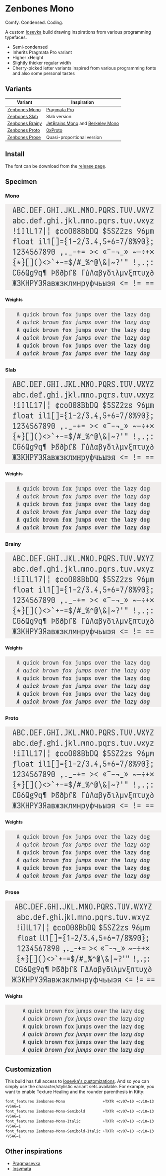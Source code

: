 # Zenbones Mono

Comfy. Condensed. Coding.

A custom [Iosevka](https://github.com/be5invis/Iosevka) build drawing
inspirations from various programming typefaces.

- Semi-condensed
- Inherits Pragmata Pro variant
- Higher xHeight
- Slightly thicker regular width
- Cherry-picked letter variants inspired from various programming fonts and also
  some personal tastes

## Variants

| Variant                    | Inspiration                                                                                                                     |
| -------------------------- | ------------------------------------------------------------------------------------------------------------------------------- |
| [Zenbones Mono](#mono)     | [Pragmata Pro](https://fsd.it/shop/fonts/pragmatapro/)                                                                          |
| [Zenbones Slab](#slab)     | Slab version                                                                                                                    |
| [Zenbones Brainy](#brainy) | [JetBrains Mono](https://www.jetbrains.com/lp/mono/) and [Berkeley Mono](https://berkeleygraphics.com/typefaces/berkeley-mono/) |
| [Zenbones Proto](#proto)   | [0xProto](https://github.com/0xType/0xProto)                                                                                    |
| [Zenbones Prose](#prose)   | Quasi-proportional version                                                                                                      |

## Install

The font can be download from the
[release page](https://github.com/zenbones-theme/zenbones-mono/releases).

## Specimen

### Mono

![Zenbones Mono specimen](./images/Zenbones-Mono-specimen.png)

#### Weights

![Zenbones Mono weights](./images/Zenbones-Mono-weights.png)

### Slab

![Zenbones Slab specimen](./images/Zenbones-Slab-specimen.png)

#### Weights

![Zenbones Slab weights](./images/Zenbones-Slab-weights.png)

### Brainy

![Zenbones Brainy specimen](./images/Zenbones-Brainy-specimen.png)

#### Weights

![Zenbones Brainy weights](./images/Zenbones-Brainy-weights.png)

### Proto

![Zenbones Proto specimen](./images/Zenbones-Proto-specimen.png)

#### Weights

![Zenbones Proto weights](./images/Zenbones-Proto-weights.png)

### Prose

![Zenbones Prose specimen](./images/Zenbones-Prose-specimen.png)

#### Weights

![Zenbones Prose weights](./images/Zenbones-Prose-weights.png)

## Customization

This build has full access to
[Iosevka's customizations](https://github.com/be5invis/Iosevka/tree/main/doc).
And so you can simply use the character/stylistic variant sets available. For
example, you want to enable Texture Healing and the rounder parenthesis in
Kitty:

```
font_features Zenbones-Mono                 +TXTR +cv07=10 +cv10=13 +VSAG=1
font_features Zenbones-Mono-Semibold        +TXTR +cv07=10 +cv10=13 +VSAG=1
font_features Zenbones-Mono-Italic          +TXTR +cv07=10 +cv10=13 +VSAG=1
font_features Zenbones-Mono-Semibold-Italic +TXTR +cv07=10 +cv10=13 +VSAG=1
```

## Other inspirations

- [Pragmasevka](https://github.com/shytikov/pragmasevka)
- [Iosvmata](https://github.com/N-R-K/Iosvmata)
